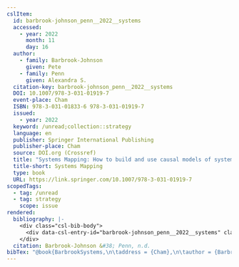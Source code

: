 ```yaml
---
cslItem:
  id: barbrook-johnson_penn__2022__systems
  accessed:
    - year: 2022
      month: 11
      day: 16
  author:
    - family: Barbrook-Johnson
      given: Pete
    - family: Penn
      given: Alexandra S.
  citation-key: barbrook-johnson_penn__2022__systems
  DOI: 10.1007/978-3-031-01919-7
  event-place: Cham
  ISBN: 978-3-031-01833-6 978-3-031-01919-7
  issued:
    - year: 2022
  keyword: /unread;collection::strategy
  language: en
  publisher: Springer International Publishing
  publisher-place: Cham
  source: DOI.org (Crossref)
  title: "Systems Mapping: How to build and use causal models of systems"
  title-short: Systems Mapping
  type: book
  URL: https://link.springer.com/10.1007/978-3-031-01919-7
scopedTags:
  - tag: /unread
  - tag: strategy
    scope: issue
rendered:
  bibliography: |-
    <div class="csl-bib-body">
      <div data-csl-entry-id="barbrook-johnson_penn__2022__systems" class="csl-entry">Barbrook-Johnson, P., &#38; Penn, A. S. n.d.. <i>Systems Mapping: How to build and use causal models of systems</i>. Springer International Publishing. https://doi.org/10.1007/978-3-031-01919-7</div>
    </div>
  citation: Barbrook-Johnson &#38; Penn, n.d.
bibTex: "@book{BarbrookSystems,\n\taddress = {Cham},\n\tauthor = {Barbrook-Johnson, Pete and Penn, Alexandra S.},\n\tpublisher = {Springer International Publishing},\n\ttitle = {Systems {Mapping}: How to build and use causal models of systems},\n}\n\n"
---
```

